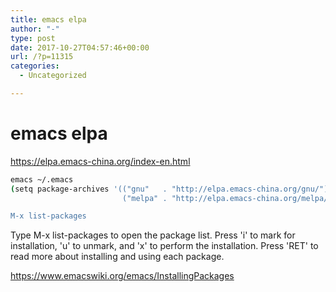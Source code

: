 ```yaml
---
title: emacs elpa
author: "-"
type: post
date: 2017-10-27T04:57:46+00:00
url: /?p=11315
categories:
  - Uncategorized

---
```

# emacs elpa
https://elpa.emacs-china.org/index-en.html

```bash
emacs ~/.emacs
(setq package-archives '(("gnu"   . "http://elpa.emacs-china.org/gnu/")
                         ("melpa" . "http://elpa.emacs-china.org/melpa/")))

M-x list-packages
```

Type M-x list-packages to open the package list. Press 'i' to mark for installation, 'u' to unmark, and 'x' to perform the installation. Press 'RET' to read more about installing and using each package.

https://www.emacswiki.org/emacs/InstallingPackages